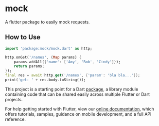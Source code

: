# mock

A flutter package to easily mock requests.

## How to Use

```dart
import 'package:mock/mock.dart' as http;

http.onGet('/names', (Map params) {
    params.addAll({'name': ['Amy', 'Bob', 'Cindy']});
    return params;
});
final res = await http.get('/names', {'param': 'bla bla...'});
print('get: ' + res.body.toString());
```

This project is a starting point for a Dart
[package](https://flutter.dev/developing-packages/),
a library module containing code that can be shared easily across
multiple Flutter or Dart projects.

For help getting started with Flutter, view our 
[online documentation](https://flutter.dev/docs), which offers tutorials, 
samples, guidance on mobile development, and a full API reference.
